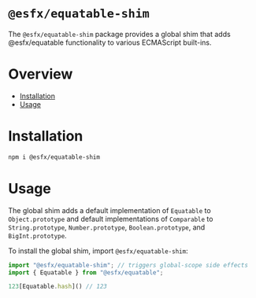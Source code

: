 # `@esfx/equatable-shim`

The `@esfx/equatable-shim` package provides a  global shim that adds @esfx/equatable functionality to various ECMAScript built-ins.

# Overview

* [Installation](#installation)
* [Usage](#usage)

# Installation

```sh
npm i @esfx/equatable-shim
```

# Usage

The global shim adds a default implementation of `Equatable` to `Object.prototype` and default implementations of 
`Comparable` to `String.prototype`, `Number.prototype`, `Boolean.prototype`, and `BigInt.prototype`.

To install the global shim, import `@esfx/equatable-shim`:

```ts
import "@esfx/equatable-shim"; // triggers global-scope side effects
import { Equatable } from "@esfx/equatable";

123[Equatable.hash]() // 123
```